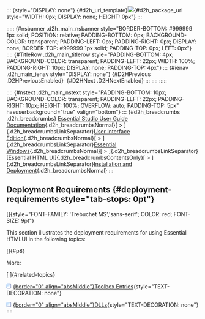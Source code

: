 ::: {style="DISPLAY: none"}
[](ms-xhelp:///?Id=d2h_url_template){#d2h_url_template}![](!package_url!){#d2h_package_url style="WIDTH: 0px; DISPLAY: none; HEIGHT: 0px"}
:::

::::: {#nsbanner .d2h_main_nsbanner style="BORDER-BOTTOM: #999999 1px solid; POSITION: relative; PADDING-BOTTOM: 0px; BACKGROUND-COLOR: transparent; PADDING-LEFT: 0px; PADDING-RIGHT: 0px; DISPLAY: none; BORDER-TOP: #999999 1px solid; PADDING-TOP: 0px; LEFT: 0px"}
:::: {#TitleRow .d2h_main_titlerow style="PADDING-BOTTOM: 4px; BACKGROUND-COLOR: transparent; PADDING-LEFT: 22px; WIDTH: 100%; PADDING-RIGHT: 10px; DISPLAY: none; PADDING-TOP: 4px"}
::: {#ienav .d2h_main_ienav style="DISPLAY: none"}
[](ms-xhelp:///?Id=ff37e6c2-b97e-4c3c-923d-920877786016){#D2HPrevious .D2HPreviousEnabled}  [](ms-xhelp:///?Id=3ddfc3b1-13e4-40e1-a6aa-db9987f80165){#D2HNext .D2HNextEnabled}
:::
::::
:::::

:::: {#nstext .d2h_main_nstext style="PADDING-BOTTOM: 10px; BACKGROUND-COLOR: transparent; PADDING-LEFT: 22px; PADDING-RIGHT: 10px; HEIGHT: 100%; OVERFLOW: auto; PADDING-TOP: 5px" hasuserbackground="true" valign="bottom"}
::: {#d2h_breadcrumbs .d2h_breadcrumbs}
[Essential Studio User Guide Documentation](ms-xhelp:///?Id=12457748-09e3-4d74-a240-8e049cedf030){.d2h_breadcrumbsNormal}[ \> ]{.d2h_breadcrumbsLinkSeparator}[User Interface Edition](ms-xhelp:///?Id=c29296b7-531c-413b-a0ec-488ca1f7f669){.d2h_breadcrumbsNormal}[ \> ]{.d2h_breadcrumbsLinkSeparator}[Essential Windows](ms-xhelp:///?Id=e60759d8-47a4-4570-9d7a-16a68d63f2ea){.d2h_breadcrumbsNormal}[ \> ]{.d2h_breadcrumbsLinkSeparator}[Essential HTML UI]{.d2h_breadcrumbsContentsOnly}[ \> ]{.d2h_breadcrumbsLinkSeparator}[Installation and Deployment](ms-xhelp:///?Id=81d05700-a8a2-474e-a0f3-41b4518a60f1){.d2h_breadcrumbsNormal}
:::

## Deployment Requirements {#deployment-requirements style="tab-stops: 0pt"}

[]{style="FONT-FAMILY: 'Trebuchet MS','sans-serif'; COLOR: red; FONT-SIZE: 9pt"} 

This section illustrates the deployment requirements for using Essential HTMLUI in the following topics:

[]{#p8} 

More:

[ ]{#related-topics}

[![](button.gif){border="0" align="absMiddle"}Toolbox Entries](ms-xhelp:///?Id=3ddfc3b1-13e4-40e1-a6aa-db9987f80165){style="TEXT-DECORATION: none"}

[![](button.gif){border="0" align="absMiddle"}DLLs](ms-xhelp:///?Id=46c4b86a-c89a-4a0b-b2ce-1944742bfca8){style="TEXT-DECORATION: none"}
::::
